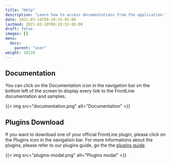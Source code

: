 ```yaml
---
title: "Help"
description: "Learn how to access documentations from the application."
date: 2021-03-10T09:29:53-05:00
lastmod: 2021-03-10T09:29:53-05:00
draft: false
images: []
menu:
  docs:
    parent: "user"
weight: 10120
---
```


## Documentation

You can click on the Documentation icon in the navigation bar on the bottom left of the screen to display every link to the FrontLine documentation and samples.

{{< img src="documentation.png" alt="Documentation" >}}

## Plugins Download

If you want to download one of your official FrontLine plugin, please click on the Plugins icon in the navigation bar.
For more informations about the plugins, please refer to our plugins guide, go the the [plugins guide](https://gatling.io/docs/frontline/FrontLine-Plugins-Guide.pdf).

{{< img src="plugins-modal.png" alt="Plugins modal" >}}
